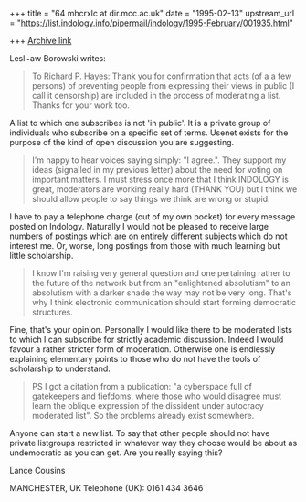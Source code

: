 +++
title = "64 mhcrxlc at dir.mcc.ac.uk"
date = "1995-02-13"
upstream_url = "https://list.indology.info/pipermail/indology/1995-February/001935.html"

+++
[Archive link](https://list.indology.info/pipermail/indology/1995-February/001935.html)

 Lesl~aw Borowski writes:
>To Richard P. Hayes: Thank you for confirmation that acts (of a
>a few persons) of preventing people from expressing their views in
>public (I call it censorship) are included in the process of
>moderating a list. Thanks for your work too.

A list to which one subscribes is not 'in public'. It is a private group of
individuals who subscribe on a specific set of terms. Usenet exists for the
purpose of the kind of open discussion you are suggesting.

> I'm happy to hear
>voices saying simply: "I agree.". They support my ideas (signalled in
>my previous letter) about the need for voting on important matters. I
>must stress once more that I think INDOLOGY is great, moderators are
>working really hard (THANK YOU) but I think we should allow people to
>say things we think are wrong or stupid.

I have to pay a telephone charge (out of my own pocket) for every message
posted on Indology. Naturally I would not be pleased to receive large
numbers of postings which are on entirely different subjects which do not
interest me. Or, worse, long postings from those with much learning but
little scholarship.

>I know I'm raising very general question and one pertaining rather to
>the future of the network but from an "enlightened absolutism" to an
>absolutism with a darker shade the way may not be very long. That's
>why I think electronic communication should start forming democratic
>structures.

Fine, that's your opinion. Personally I would like there to be moderated
lists to which I can subscribe for strictly academic discussion. Indeed I
would favour a rather stricter form of moderation. Otherwise one is
endlessly explaining elementary points to those who do not have the tools
of scholarship to understand.

>PS I got a citation from a publication: "a cyberspace full of
>gatekeepers and fiefdoms, where those who would disagree must learn
>the oblique expression of the dissident under autocracy moderated
>list". So the problems already exist somewhere.

Anyone can start a new list. To say that other people should not have
private listgroups restricted in whatever way they choose would be about as
undemocratic as you can get. Are you really saying this?

Lance Cousins

MANCHESTER, UK
Telephone (UK): 0161 434 3646








